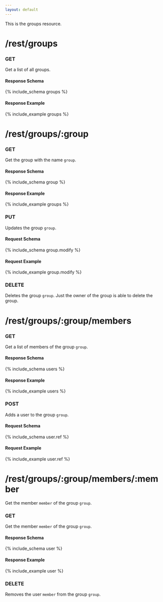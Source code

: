 ```yaml
---
layout: default
---
```


This is the groups resource.

# /rest/groups #
### GET
Get a list of all groups.
#### Response Schema
{% include_schema groups %}
#### Response Example
{% include_example groups %}

# /rest/groups/:group
### GET
Get the group with the name `group`.
#### Response Schema
{% include_schema group %}
#### Response Example
{% include_example groups %}

### PUT
Updates the group `group`.
#### Request Schema
{% include_schema group.modify %}
#### Request Example
{% include_example group.modify %}

### DELETE
Deletes the group `group`. Just the owner of the group is able to delete the group.

# /rest/groups/:group/members
### GET
Get a list of members of the group `group`.
#### Response Schema
{% include_schema users %}
#### Response Example
{% include_example users %}

### POST
Adds a user to the group `group`.
#### Request Schema
{% include_schema user.ref %}
#### Request Example
{% include_example user.ref %}


# /rest/groups/:group/members/:member
Get the member `member` of the group `group`.
### GET
Get the member `member` of the group `group`.
#### Response Schema
{% include_schema user %}
#### Response Example
{% include_example user %}

### DELETE
Removes the user `member` from the group `group`.

